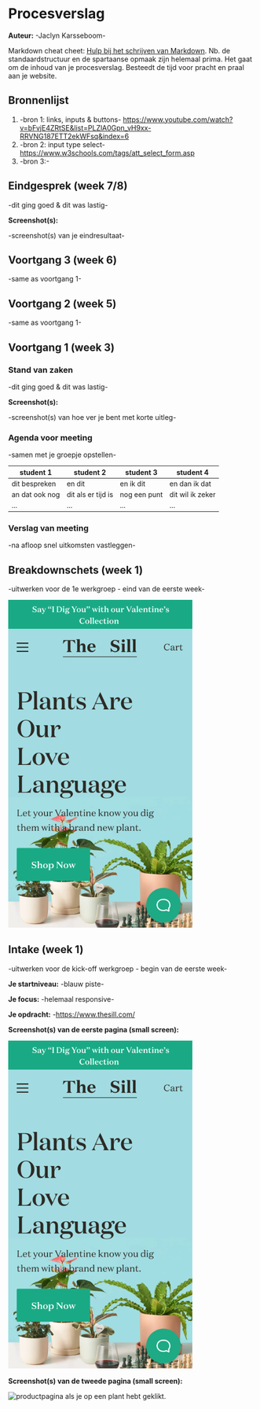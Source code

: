 # Procesverslag
**Auteur:** -Jaclyn Karsseboom-

Markdown cheat cheet: [Hulp bij het schrijven van Markdown](https://github.com/adam-p/markdown-here/wiki/Markdown-Cheatsheet). Nb. de standaardstructuur en de spartaanse opmaak zijn helemaal prima. Het gaat om de inhoud van je procesverslag. Besteedt de tijd voor pracht en praal aan je website.



## Bronnenlijst
1. -bron 1: links, inputs & buttons- https://www.youtube.com/watch?v=bFvjE4ZRtSE&list=PLZlA0Gpn_vH9xx-RRVNG187ETT2ekWFsq&index=6 
2. -bron 2: input type select- https://www.w3schools.com/tags/att_select_form.asp 
3. -bron 3:-



## Eindgesprek (week 7/8)

-dit ging goed & dit was lastig-

**Screenshot(s):**

-screenshot(s) van je eindresultaat-



## Voortgang 3 (week 6)

-same as voortgang 1-



## Voortgang 2 (week 5)

-same as voortgang 1-



## Voortgang 1 (week 3)

### Stand van zaken

-dit ging goed & dit was lastig-

**Screenshot(s):**

-screenshot(s) van hoe ver je bent met korte uitleg-

### Agenda voor meeting

-samen met je groepje opstellen-

| student 1      | student 2          | student 3    | student 4        |
| ---            | ---                | ---          | ---              |
| dit bespreken  | en dit             | en ik dit    | en dan ik dat    |
| an dat ook nog | dit als er tijd is | nog een punt | dit wil ik zeker |
| ...            | ...                | ...          | ...              |

### Verslag van meeting

-na afloop snel uitkomsten vastleggen-



## Breakdownschets (week 1)

-uitwerken voor de 1e werkgroep - eind van de eerste week-

<img src="images/thesillhome.png" width="375px" alt="homepagina van de planten webshop genaamd The Sill">


## Intake (week 1)
-uitwerken voor de kick-off werkgroep - begin van de eerste week-

**Je startniveau:** -blauw piste-

**Je focus:** -helemaal responsive-

**Je opdracht:** -https://www.thesill.com/

**Screenshot(s) van de eerste pagina (small screen):**

<img src="images/thesillhome.png" width="375px" alt="homepagina van de planten webshop genaamd The Sill">

**Screenshot(s) van de tweede pagina (small screen):**

<img src="images/thesillproduct" width="375px" alt="productpagina als je op een plant hebt geklikt.">
